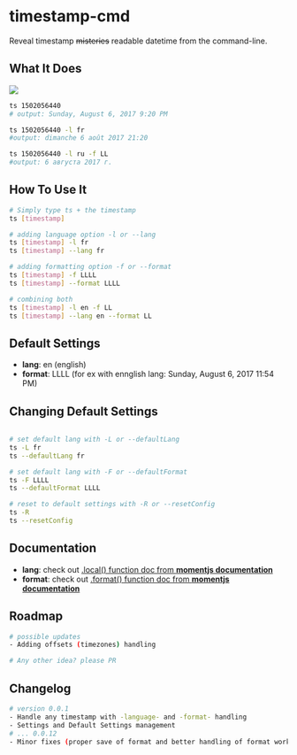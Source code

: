 # timestamp-cmd
Reveal timestamp ~~misteries~~ readable datetime from the command-line.

## What It Does

![](https://media.giphy.com/media/l1J3uNcYG5zUlafqU/giphy.gif)

```bash
ts 1502056440
# output: Sunday, August 6, 2017 9:20 PM

ts 1502056440 -l fr
#output: dimanche 6 août 2017 21:20

ts 1502056440 -l ru -f LL
#output: 6 августа 2017 г.
```

## How To Use It

```bash
# Simply type ts + the timestamp
ts [timestamp]

# adding language option -l or --lang
ts [timestamp] -l fr
ts [timestamp] --lang fr

# adding formatting option -f or --format
ts [timestamp] -f LLLL
ts [timestamp] --format LLLL

# combining both
ts [timestamp] -l en -f LL
ts [timestamp] --lang en --format LL

```

## Default Settings

- **lang**: en    (english)  
- **format**: LLLL   (for ex with ennglish lang: Sunday, August 6, 2017 11:54 PM)

## Changing Default Settings

```bash

# set default lang with -L or --defaultLang
ts -L fr
ts --defaultLang fr

# set default lang with -F or --defaultFormat
ts -F LLLL
ts --defaultFormat LLLL

# reset to default settings with -R or --resetConfig
ts -R
ts --resetConfig

```

## Documentation

- **lang**: check out [.local() function doc from **momentjs documentation**](https://momentjs.com/docs/#/i18n/changing-locale/)
- **format**: check out [.format() function doc from **momentjs documentation**](https://momentjs.com/docs/#/displaying/format/)

## Roadmap
```bash
# possible updates
- Adding offsets (timezones) handling

# Any other idea? please PR
```

## Changelog
```bash
# version 0.0.1
- Handle any timestamp with -language- and -format- handling
- Settings and Default Settings management
# ... 0.0.12
- Minor fixes (proper save of format and better handling of format workflow)
```